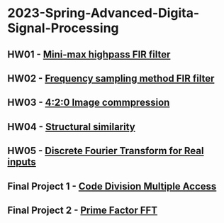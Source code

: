 # 2023-Spring-Advanced-Digita-Signal-Processing
## HW01 - [Mini-max highpass FIR filter](https://github.com/jxes993409/2023-Spring-Advanced-Digita-Signal-Processing/blob/main/HW01/ADSP_HW1.pdf)
## HW02 - [Frequency sampling method FIR filter](https://github.com/jxes993409/2023-Spring-Advanced-Digita-Signal-Processing/blob/main/HW02/ADSP_HW2.pdf)
## HW03 - [4:2:0 Image commpression](https://github.com/jxes993409/2023-Spring-Advanced-Digita-Signal-Processing/blob/main/HW03/ADSP_HW3.pdf)
## HW04 - [Structural similarity](https://github.com/jxes993409/2023-Spring-Advanced-Digita-Signal-Processing/blob/main/HW04/ADSP_HW4.pdf)
## HW05 - [Discrete Fourier Transform for Real inputs](https://github.com/jxes993409/2023-Spring-Advanced-Digita-Signal-Processing/blob/main/HW05/ADSP_HW5.pdf)
## Final Project 1 - [Code Division Multiple Access](https://github.com/jxes993409/2023-Spring-Advanced-Digita-Signal-Processing/tree/main/Final_Project/CDMA)
## Final Project 2 - [Prime Factor FFT](https://github.com/jxes993409/2023-Spring-Advanced-Digita-Signal-Processing/tree/main/Final_Project/Prime_Factor_FFT)